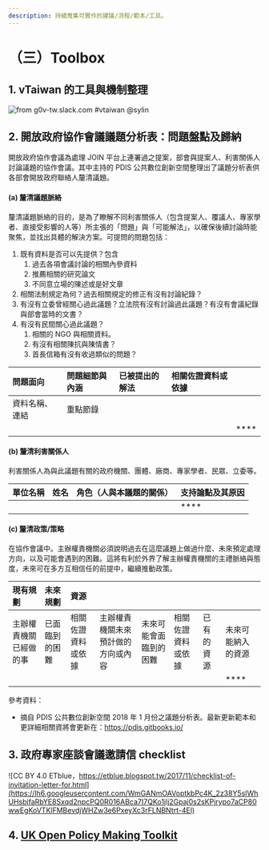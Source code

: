 ```yaml
---
description: 持續蒐集可實作的建議/流程/範本/工具。
---
```


# （三）Toolbox

## 1. **vTaiwan 的工具與機制整理**

![from g0v-tw.slack.com \#vtaiwan @sylin](https://lh6.googleusercontent.com/mSVIcogTzMe85mFviGpsS6OZtdoZd28ZHmP0OtQ0Ld7rT57MLGDz5r6GvPloOpjRoOtaUgfqtJdMOw9XIM7hv9B6oMsICBkX6cx9_x64RIx6HCxQhRP9-DmTxz8u-jZU1Wqfwq5U)

## 2. **開放政府協作會議議題分析表：問題盤點及歸納**

開放政府協作會議為處理 JOIN 平台上連署過之提案，部會與提案人、利害關係人討論議題的協作會議。其中主持的 PDIS 公共數位創新空間整理出了議題分析表供各部會開放政府聯絡人釐清議題。

#### \(a\) **釐清議題脈絡**

釐清議題脈絡的目的，是為了瞭解不同利害關係人（包含提案人、覆議人、專家學者、直接受影響的人等）所主張的「問題」與「可能解法」，以確保後續討論時能聚焦，並找出具體的解決方案。可提問的問題包括：

1. 既有資料是否可以先提供？包含
   1. 過去各項會議討論的相關內參資料
   2. 推薦相關的研究論文
   3. 不同意立場的陳述或是好文章
2. 相關法制規定為何？過去相關規定的修正有沒有討論紀錄？
3. 有沒有立委曾經關心過此議題？立法院有沒有討論過此議題？有沒有會議紀錄與部會當時的文書？
4. 有沒有民間關心過此議題？
   1. 相關的 NGO 與相關資料。
   2. 有沒有相關陳抗與陳情書？
   3. 首長信箱有沒有收過類似的問題？

| 問題面向 | 問題細節與內涵 | 已被提出的解法 | 相關佐證資料或依據 |  |
| :--- | :--- | :--- | :--- | :--- |
| 資料名稱、連結 | 重點節錄 |  |  |  |
|   |   |   |   |  **** |

#### \(b\) 釐清利害關係人

利害關係人為與此議題有關的政府機關、團體、廠商、專家學者、民眾、立委等。

| 單位名稱 | 姓名 | 角色（人與本議題的關係） | 支持論點及其原因 |
| :--- | :--- | :--- | :--- |
|   |   |   |  **** |

#### \(c\) **釐清政策/策略**

在協作會議中。主辦權責機關必須說明過去在這麼議題上做過什麼、未來預定處理方向，以及可能會遇到的困難。這將有利於外界了解主辦權責機關的主禮脈絡與態度，未來可在多方互相信任的前提中，繼續推動政策。

| 現有規劃 | 未來規劃 | 資源 |  |  |  |  |  |
| :--- | :--- | :--- | :--- | :--- | :--- | :--- | :--- |
| 主辦權責機關已經做的事 | 已面臨到的困難 | 相關佐證資料或依據 | 主辦權責機關未來預計做的方向或內容 | 未來可能會面臨到的困難 | 相關佐證資料或依據 | 已有的資源 | 未來可能納入的資源 |
|   |   |   |   |   |   |   |  **** |

參考資料：

* 摘自 PDIS 公共數位創新空間 2018 年 1 月份之議題分析表。最新更新範本和更詳細相關資將會更新在：https://pdis.gitbooks.io/

## 3. **政府專家座談會議邀請信 checklist**

![CC BY 4.0 ETblue&#xFF0C;https://etblue.blogspot.tw/2017/11/checklist-of-invitation-letter-for.html](https://lh6.googleusercontent.com/WmGANmOAVoptkbPc4K_2z38Y5sIWhUHsbifaRbYE8Sxqd2npcPQ0R016ABca7I7QKo1jlj2Gpaj0s2sKPjrypo7aCP80wwEgKoVTKlFMBevdjWHZw3e6PxeyXc3rFLNBNtrt-4El)

## 4. [**UK Open Policy Making Toolkit**](https://www.gov.uk/guidance/open-policy-making-toolkit)

